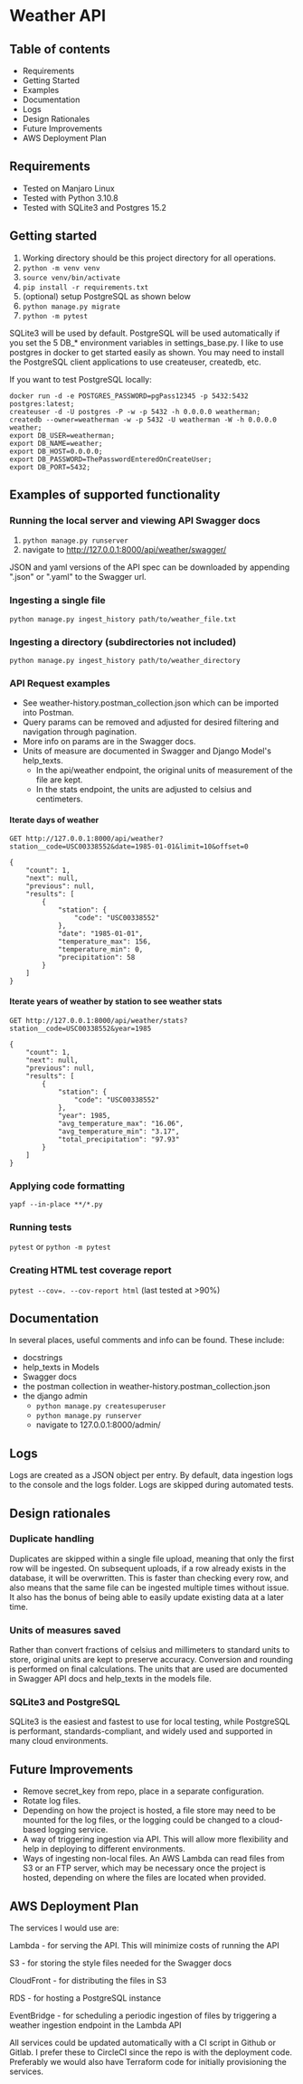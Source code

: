 # Weather API

## Table of contents
* Requirements
* Getting Started
* Examples
* Documentation
* Logs
* Design Rationales
* Future Improvements
* AWS Deployment Plan

## Requirements
* Tested on Manjaro Linux
* Tested with Python 3.10.8
* Tested with SQLite3 and Postgres 15.2

## Getting started
1. Working directory should be this project directory for all operations.
2. `python -m venv venv`
3. `source venv/bin/activate`
4. `pip install -r requirements.txt`
5. (optional) setup PostgreSQL as shown below
6. `python manage.py migrate`
7. `python -m pytest`

SQLite3 will be used by default. PostgreSQL will be used automatically if you set the 5 DB_* environment variables in settings_base.py. I like to use postgres in docker to get started easily as shown. You may need to install the PostgreSQL client applications to use createuser, createdb, etc.

If you want to test PostgreSQL locally:

    docker run -d -e POSTGRES_PASSWORD=pgPass12345 -p 5432:5432 postgres:latest;
    createuser -d -U postgres -P -w -p 5432 -h 0.0.0.0 weatherman;
    createdb --owner=weatherman -w -p 5432 -U weatherman -W -h 0.0.0.0 weather;
    export DB_USER=weatherman;
    export DB_NAME=weather;
    export DB_HOST=0.0.0.0;
    export DB_PASSWORD=ThePasswordEnteredOnCreateUser;
    export DB_PORT=5432;

## Examples of supported functionality
### Running the local server and viewing API Swagger docs
1. `python manage.py runserver`
2. navigate to http://127.0.0.1:8000/api/weather/swagger/

JSON and yaml versions of the API spec can be downloaded by appending ".json" or ".yaml" to the Swagger url.

### Ingesting a single file
`python manage.py ingest_history path/to/weather_file.txt`

### Ingesting a directory (subdirectories not included)
`python manage.py ingest_history path/to/weather_directory`

### API Request examples
* See weather-history.postman_collection.json which can be imported into Postman.
* Query params can be removed and adjusted for desired filtering and navigation through pagination.
* More info on params are in the Swagger docs.
* Units of measure are documented in Swagger and Django Model's help_texts.
  * In the api/weather endpoint, the original units of measurement of the file are kept.
  * In the stats endpoint, the units are adjusted to celsius and centimeters.

#### Iterate days of weather
`GET http://127.0.0.1:8000/api/weather?station__code=USC00338552&date=1985-01-01&limit=10&offset=0`

    {
        "count": 1,
        "next": null,
        "previous": null,
        "results": [
            {
                "station": {
                    "code": "USC00338552"
                },
                "date": "1985-01-01",
                "temperature_max": 156,
                "temperature_min": 0,
                "precipitation": 58
            }
        ]
    }

#### Iterate years of weather by station to see weather stats
`GET http://127.0.0.1:8000/api/weather/stats?station__code=USC00338552&year=1985`

    {
        "count": 1,
        "next": null,
        "previous": null,
        "results": [
            {
                "station": {
                    "code": "USC00338552"
                },
                "year": 1985,
                "avg_temperature_max": "16.06",
                "avg_temperature_min": "3.17",
                "total_precipitation": "97.93"
            }
        ]
    }

### Applying code formatting
`yapf --in-place **/*.py`

### Running tests
`pytest` or `python -m pytest`

### Creating HTML test coverage report
`pytest --cov=. --cov-report html`
(last tested at >90%)

## Documentation
In several places, useful comments and info can be found. These include:
* docstrings
* help_texts in Models
* Swagger docs
* the postman collection in weather-history.postman_collection.json
* the django admin
  * `python manage.py createsuperuser`
  * `python manage.py runserver`
  * navigate to 127.0.0.1:8000/admin/


## Logs
Logs are created as a JSON object per entry.
By default, data ingestion logs to the console and the logs folder.
Logs are skipped during automated tests.


## Design rationales
### Duplicate handling
Duplicates are skipped within a single file upload, meaning that only the first row will be ingested. On subsequent uploads, if a row already exists in the database, it will be overwritten. This is faster than checking every row, and also means that the same file can be ingested multiple times without issue. It also has the bonus of being able to easily update existing data at a later time.

### Units of measures saved
Rather than convert fractions of celsius and millimeters to standard units to store, original units are kept to preserve accuracy. Conversion and rounding is performed on final calculations. The units that are used are documented in Swagger API docs and help_texts in the models file.

### SQLite3 and PostgreSQL
SQLite3 is the easiest and fastest to use for local testing, while PostgreSQL is performant, standards-compliant, and widely used and supported in many cloud environments. 


## Future Improvements
* Remove secret_key from repo, place in a separate configuration.
* Rotate log files.
* Depending on how the project is hosted, a file store may need to be mounted for the log files, or the logging could be changed to a cloud-based logging service.
* A way of triggering ingestion via API. This will allow more flexibility and help in deploying to different environments.
* Ways of ingesting non-local files. An AWS Lambda can read files from S3 or an FTP server, which may be necessary once the project is hosted, depending on where the files are located when provided.


## AWS Deployment Plan
The services I would use are:

Lambda - for serving the API. This will minimize costs of running the API

S3 - for storing the style files needed for the Swagger docs

CloudFront - for distributing the files in S3

RDS - for hosting a PostgreSQL instance

EventBridge - for scheduling a periodic ingestion of files by triggering a weather ingestion endpoint in the Lambda API


All services could be updated automatically with a CI script in Github or Gitlab. I prefer these to CircleCI since the repo is with the deployment code.
Preferably we would also have Terraform code for initially provisioning the services.
